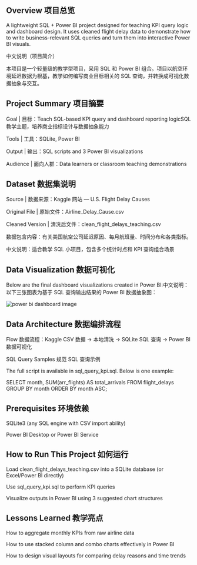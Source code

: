 ## Overview 项目总览

A lightweight SQL + Power BI project designed for teaching KPI query logic and dashboard design. It uses cleaned flight delay data to demonstrate how to write business-relevant SQL queries and turn them into interactive Power BI visuals.

中文说明（项目简介）

本项目是一个轻量级的教学型项目，采用 SQL 和 Power BI 组合。项目以航空环境延迟数据为根基，教学如何编写商业目标相关的 SQL 查询，并转换成可视化数据抽象与交互。

## Project Summary 项目摘要

Goal | 目标：Teach SQL-based KPI query and dashboard reporting logicSQL 教学主题，培养商业指标设计与数据抽象能力

Tools | 工具：SQLite, Power BI

Output | 输出：SQL scripts and 3 Power BI visualizations

Audience | 面向人群：Data learners or classroom teaching demonstrations

## Dataset 数据集说明

Source | 数据来源：Kaggle 网站 — U.S. Flight Delay Causes

Original File | 原始文件：Airline_Delay_Cause.csv

Cleaned Version | 清洗后文件：clean_flight_delays_teaching.csv

数据包含内容：有关美国航空公司延迟原因、每月航班量、时间分布和各类指标。

中文说明：适合教学 SQL 小项目，包含多个统计时点和 KPI 查询组合场景

## Data Visualization 数据可视化

Below are the final dashboard visualizations created in Power BI:中文说明：以下三张图表为基于 SQL 查询输出结果的 Power BI 数据抽象图：

![power bi dashboard image](flight_kpi_dashboard_pbix_png)

## Data Architecture 数据编排流程



Flow 数据流程：Kaggle CSV 数据 → 本地清洗 → SQLite SQL 查询 → Power BI 数据可视化

SQL Query Samples 规范 SQL 查询示例

The full script is available in sql_query_kpi.sql. Below is one example:

SELECT month, SUM(arr_flights) AS total_arrivals
FROM flight_delays
GROUP BY month
ORDER BY month ASC;

## Prerequisites 环境依赖

SQLite3 (any SQL engine with CSV import ability)

Power BI Desktop or Power BI Service

## How to Run This Project 如何运行

Load clean_flight_delays_teaching.csv into a SQLite database (or Excel/Power BI directly)

Use sql_query_kpi.sql to perform KPI queries

Visualize outputs in Power BI using 3 suggested chart structures

## Lessons Learned 教学亮点

How to aggregate monthly KPIs from raw airline data

How to use stacked column and combo charts effectively in Power BI

How to design visual layouts for comparing delay reasons and time trends

